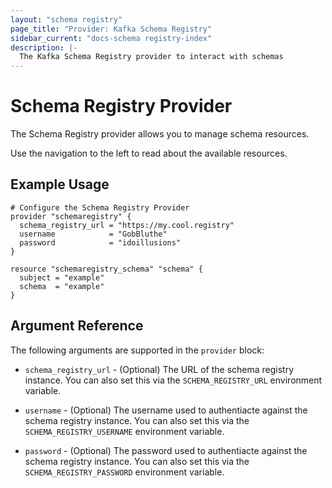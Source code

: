 ```yaml
---
layout: "schema registry"
page_title: "Provider: Kafka Schema Registry"
sidebar_current: "docs-schema registry-index"
description: |-
  The Kafka Schema Registry provider to interact with schemas
---
```


# Schema Registry Provider

The Schema Registry provider allows you to manage schema resources.

Use the navigation to the left to read about the available resources.

## Example Usage

```hcl
# Configure the Schema Registry Provider
provider "schemaregistry" {
  schema_registry_url = "https://my.cool.registry"
  username            = "GobBluthe"
  password            = "idoillusions"
}

resource "schemaregistry_schema" "schema" {
  subject = "example"
  schema  = "example"
}
```

## Argument Reference

The following arguments are supported in the `provider` block:

* `schema_registry_url` - (Optional) The URL of the schema registry instance.
  You can also set this via the `SCHEMA_REGISTRY_URL` environment variable.

* `username` - (Optional) The username used to authentiacte against the schema registry instance.
  You can also set this via the `SCHEMA_REGISTRY_USERNAME` environment variable.

* `password` - (Optional) The password used to authentiacte against the schema registry instance.
  You can also set this via the `SCHEMA_REGISTRY_PASSWORD` environment variable.
